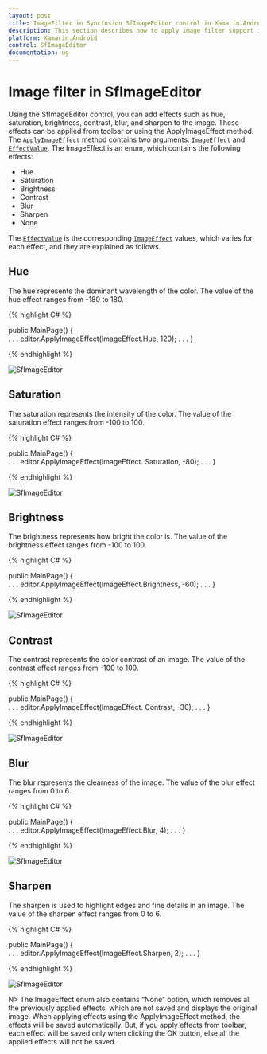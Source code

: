 ```yaml
---
layout: post
title: ImageFilter in Syncfusion SfImageEditor control in Xamarin.Android
description: This section describes how to apply image filter support in SfImageEditor control for Xamarin.Android platform
platform: Xamarin.Android
control: SfImageEditor
documentation: ug
---
```


# Image filter in SfImageEditor

Using the SfImageEditor control, you can add effects such as hue, saturation, brightness, contrast, blur, and sharpen to the image. These effects can be applied from toolbar or using the ApplyImageEffect method. The [`ApplyImageEffect`](https://help.syncfusion.com/cr/xamarin-android/Syncfusion.SfImageEditor.Android~Syncfusion.SfImageEditor.Android.SfImageEditor~ApplyImageEffect(ImageEffect,Single).html) method contains two arguments: [`ImageEffect`](https://help.syncfusion.com/cr/xamarin-android/Syncfusion.SfImageEditor.Android~Syncfusion.SfImageEditor.Android.SfImageEditor~ImageEffect.html) and [`EffectValue`](https://help.syncfusion.com/cr/xamarin-android/Syncfusion.SfImageEditor.Android~Syncfusion.SfImageEditor.Android.SfImageEditor~EffectValue.html). The ImageEffect is an enum, which contains the following effects:

* Hue
* Saturation
* Brightness
* Contrast
* Blur
* Sharpen 
* None

The [`EffectValue`](https://help.syncfusion.com/cr/xamarin-android/Syncfusion.SfImageEditor.Android~Syncfusion.SfImageEditor.Android.SfImageEditor~EffectValue.html) is the corresponding [`ImageEffect`](https://help.syncfusion.com/cr/xamarin-android/Syncfusion.SfImageEditor.Android~Syncfusion.SfImageEditor.Android.SfImageEditor~ImageEffect.html) values, which varies for each effect, and they are explained as follows.

## Hue

The hue represents the dominant wavelength of the color. The value of the hue effect ranges from -180 to 180.

{% highlight C# %}

public MainPage()
{               
    . . .
    editor.ApplyImageEffect(ImageEffect.Hue, 120);
    . . .
}

{% endhighlight %}

![SfImageEditor](ImageEditor_images/Hue.jpg)

## Saturation

The saturation represents the intensity of the color. The value of the saturation effect ranges from -100 to 100.

{% highlight C# %}

public MainPage()
{               
    . . .
    editor.ApplyImageEffect(ImageEffect. Saturation, -80);
    . . .
}

{% endhighlight %}

![SfImageEditor](ImageEditor_images/Saturation.jpg)

## Brightness

The brightness represents how bright the color is. The value of the brightness effect ranges from -100 to 100.

{% highlight C# %}

public MainPage()
{               
    . . .
    editor.ApplyImageEffect(ImageEffect.Brightness, -60);
    . . .
}

{% endhighlight %}

![SfImageEditor](ImageEditor_images/Brightness.jpg)

## Contrast

The contrast represents the color contrast of an image. The value of the contrast effect ranges from -100 to 100.

{% highlight C# %}

public MainPage()
{               
    . . .
    editor.ApplyImageEffect(ImageEffect. Contrast, -30);
    . . .
}

{% endhighlight %}

![SfImageEditor](ImageEditor_images/Contrast.jpg)

## Blur

The blur represents the clearness of the image. The value of the blur effect ranges from 0 to 6.

{% highlight C# %}

public MainPage()
{               
    . . .
    editor.ApplyImageEffect(ImageEffect.Blur, 4);
    . . .
}

{% endhighlight %}

![SfImageEditor](ImageEditor_images/Blur.jpg)

## Sharpen

The sharpen is used to highlight edges and fine details in an image. The value of the sharpen effect ranges from 0 to 6.

{% highlight C# %}

public MainPage()
{               
    . . .
    editor.ApplyImageEffect(ImageEffect.Sharpen, 2);
    . . .
}

{% endhighlight %}

![SfImageEditor](ImageEditor_images/Sharpen.jpg)

N> The ImageEffect enum also contains “None” option, which removes all the previously applied effects, which are not saved and displays the original image. When applying effects using the ApplyImageEffect method, the effects will be saved automatically. But, if you apply effects from toolbar, each effect will be saved only when clicking the OK button, else all the applied effects will not be saved.
